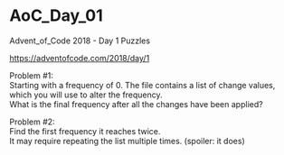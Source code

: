 # AoC_Day_01
Advent_of_Code 2018 - Day 1 Puzzles

https://adventofcode.com/2018/day/1 


Problem #1:  
Starting with a frequency of 0.
The file contains a list of change values, which you will use to alter the frequency.  
What is the final frequency after all the changes have been applied?


Problem #2:  
Find the first frequency it reaches twice.  
It may require repeating the list multiple times.  (spoiler:  it does)
